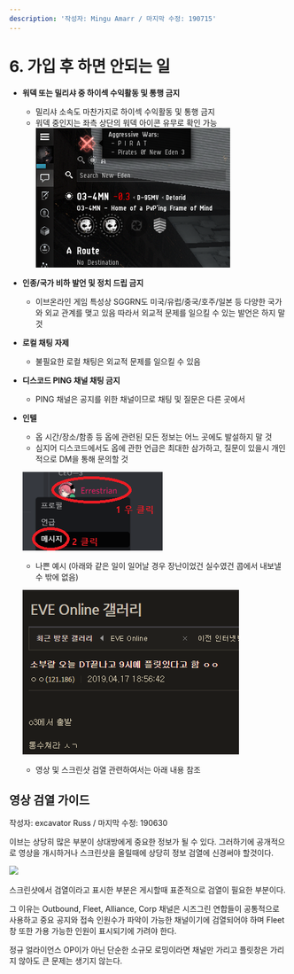 ```yaml
---
description: '작성자: Mingu Amarr / 마지막 수정: 190715'
---
```


# 6. 가입 후 하면 안되는 일

* **워덱 또는 밀리샤 중 하이섹 수익활동 및 통행 금지**
  * 밀리샤 소속도 마찬가지로 하이섹 수익활동 및 통행 금지
  * 워덱 중인지는 좌측 상단의 워덱 아이콘 유무로 확인 가능![](../.gitbook/assets/image%20%2878%29.png)
* **인종/국가 비하 발언 및 정치 드립 금지**
  * 이브온라인 게임 특성상 SGGRN도 미국/유럽/중국/호주/일본 등 다양한 국가와 외교 관계를 맺고 있음 따라서 외교적 문제를 일으킬 수 있는 발언은 하지 말것
* **로컬 채팅 자제**
  * 불필요한 로컬 채팅은 외교적 문제를 일으킬 수 있음
* **디스코드 PING 채널 채팅 금지**
  * PING 채널은 공지를 위한 채널이므로 채팅 및 질문은 다른 곳에서
* **인텔**

  * 옵 시간/장소/함종 등 옵에 관련된 모든 정보는 어느 곳에도 발설하지 말 것
  * 심지어 디스코드에서도 옵에 관한 언급은 최대한 삼가하고, 질문이 있을시 개인적으로 DM을 통해 문의할 것

  ![](../.gitbook/assets/image%20%28126%29.png) 

  * 나쁜 예시 \(아래와 같은 일이 일어날 경우 장난이었건 실수였건 콥에서 내보낼 수 밖에 없음\)

  ![](../.gitbook/assets/image%20%2856%29.png) 

  * 영상 및 스크린샷 검열 관련하여서는 아래 내용 참조

## 영상 검열 가이드

작성자: excavator Russ / 마지막 수정: 190630

이브는 상당히 많은 부분이 상대방에게 중요한 정보가 될 수 있다. 그러하기에 공개적으로 영상을 개시하거나 스크린샷을 올릴때에 상당히 정보 검열에 신경써야 할것이다.

![](https://lh4.googleusercontent.com/ZkPDEm3L4hZE7BWYog1qA_mQ32CvT7NcJQHJ7sKRrGiJrKjTXIWl3NpuCovCx8MHptojImTXYGP0tfxhbDx51InCzW_4yBJukMZ9G-DmS5LF7LlRzszdNX6qxyiB6bg_ESptvtJr)

스크린샷에서 검열이라고 표시한 부분은 게시할때 표준적으로 검열이 필요한 부분이다.

그 이유는 Outbound, Fleet, Alliance, Corp 채널은 시즈그린 연합들이 공통적으로 사용하고 중요 공지와 접속 인원수가 파악이 가능한 채널이기에 검열되어야 하며 Fleet창 또한 가용 가능한 인원이 표시되기에 가려야 한다.

정규 얼라이언스 OP이가 아닌 단순한 소규모 로밍이라면 채널만 가리고 플릿창은 가리지 않아도 큰 문제는 생기지 않는다.  



